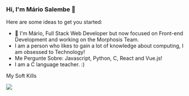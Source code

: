 ### Hi, I'm Mário Salembe 👋

Here are some ideas to get you started:

- 🔭 I'm Mário, Full Stack Web Developer but now focused on Front-end Development and working on the Morphosis Team.
- I am a person who likes to gain a lot of knowledge about computing, I am obsessed to Technology!
- Me Pergunte Sobre: Javascript, Python, C, React and Vue.js!
- I am a C language teacher. :)
<p>
 My Soft Kills
</p>
<p align="start">
  <a href="https://skillicons.dev">
    <img src="https://skillicons.dev/icons?i=git,html,css,js,nodejs,react,vue,tailwind,mysql,mongodb,typescript,python,c" />
  </a>
</p>
